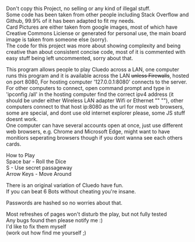 Don't copy this Project, no selling or any kind of illegal stuff.  
Some code has been taken from other people including Stack Overflow and Github, 99.9% of it has been adapted to fit my needs.  
Card Pictures are either taken from google images, most of which have Creative Commons Liciense or generated for personal use, the main board image is taken from someone else (sorry).  
The code for this project was more about showing complexity and being creative than about consistent concise code, most of it is commented with easy stuff being left uncommented, sorry about that.  

This program allows people to play Cluedo across a LAN, one computer runs this program and it is available across the LAN ~~unless Firewalls~~, hosted on port 8080,
For hosting computer '127.0.0.1:8080' connects to the server.  
For other computers to connect, open command prompt and type in 'ipconfig /all' in the hosting computer find the correct ipv4 address
(it should be under either Wireless LAN adapter Wifi or Ethernet "" ""),
other computers connect to that host ip:8080 as the url for most web browsers, some are special, and dont use old internet explorer please, some JS stuff doesnt work.  
One computer can have several accounts open at once, just use different web browsers, e.g. Chrome and Microsoft Edge, might want to have monitiors seperating browsers though if you dont wanna see each others cards.

How to Play   
Space bar - Roll the Dice  
S - Use secret passageway  
Arrow Keys - Move Around

There is an original variation of Cluedo have fun.  
If you can beat 6 Bots without cheating you're insane.

Passwords are hashed so no worries about that.

Most refreshes of pages won't disturb the play, but not fully tested  
Any bugs found then please notify me :)     
I'd like to fix them myself   
(work out how find me yourself ;)
